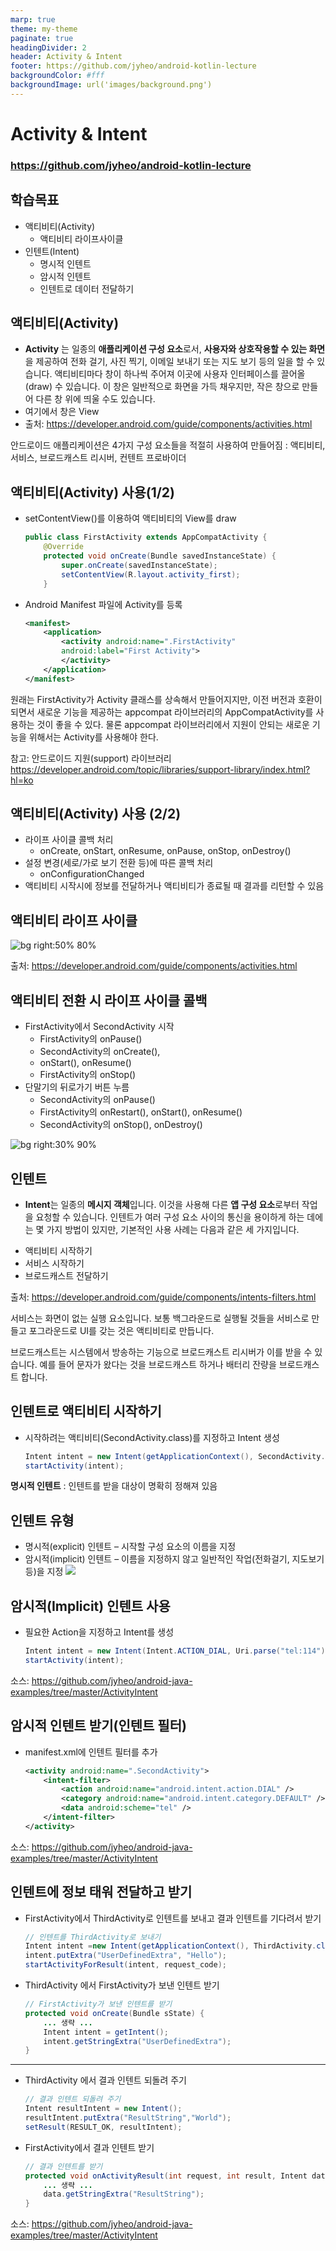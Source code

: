 ```yaml
---
marp: true
theme: my-theme
paginate: true
headingDivider: 2
header: Activity & Intent
footer: https://github.com/jyheo/android-kotlin-lecture
backgroundColor: #fff
backgroundImage: url('images/background.png')
---
```


# Activity & Intent
<!-- _class: lead -->
### https://github.com/jyheo/android-kotlin-lecture


## 학습목표
* 액티비티(Activity)
    - 액티비티 라이프사이클
* 인텐트(Intent)
    - 명시적 인텐트
    - 암시적 인텐트
    - 인텐트로 데이터 전달하기


## 액티비티(Activity)
- **Activity** 는 일종의 **애플리케이션 구성 요소**로서, **사용자와 상호작용할 수 있는 화면** 을 제공하여 전화 걸기, 사진 찍기, 이메일 보내기 또는 지도 보기 등의 일을 할 수 있습니다. 액티비티마다 창이 하나씩 주어져 이곳에 사용자 인터페이스를 끌어올(draw) 수 있습니다. 이 창은 일반적으로 화면을 가득 채우지만, 작은 창으로 만들어 다른 창 위에 띄울 수도 있습니다.
- 여기에서 창은 View
- 출처: https://developer.android.com/guide/components/activities.html


안드로이드 애플리케이션은 4가지 구성 요소들을 적절히 사용하여 만들어짐
: 액티비티, 서비스, 브로드캐스트 리시버, 컨텐트 프로바이더



## 액티비티(Activity) 사용(1/2)
* setContentView()를 이용하여 액티비티의 View를 draw
    ```java
    public class FirstActivity extends AppCompatActivity {
        @Override
        protected void onCreate(Bundle savedInstanceState) {
            super.onCreate(savedInstanceState);
            setContentView(R.layout.activity_first);
        }    
    ```
* Android Manifest 파일에 Activity를 등록
    ```xml
    <manifest>
        <application>
            <activity android:name=".FirstActivity"
            android:label="First Activity">
            </activity>
        </application>
    </manifest>
    ```

원래는 FirstActivity가 Activity 클래스를 상속해서 만들어지지만, 이전 버전과 호환이 되면서 새로운 기능을 제공하는 appcompat 라이브러리의 AppCompatActivity를 사용하는 것이 좋을 수 있다. 물론 appcompat 라이브러리에서 지원이 안되는 새로운 기능을 위해서는 Activity를 사용해야 한다.

참고: 안드로이드 지원(support) 라이브러리 https://developer.android.com/topic/libraries/support-library/index.html?hl=ko


## 액티비티(Activity) 사용 (2/2)
* 라이프 사이클 콜백 처리
  - onCreate, onStart, onResume, onPause, onStop, onDestroy()
* 설정 변경(세로/가로 보기 전환 등)에 따른 콜백 처리
  - onConfigurationChanged
* 액티비티 시작시에 정보를 전달하거나 액티비티가 종료될 때 결과를 리턴할 수 있음


## 액티비티 라이프 사이클
![bg right:50% 80%](https://developer.android.com/images/activity_lifecycle.png)


출처: https://developer.android.com/guide/components/activities.html


## 액티비티 전환 시 라이프 사이클 콜백
* FirstActivity에서 SecondActivity 시작
  - FirstActivity의 onPause()
  - SecondActivity의 onCreate(),
  - onStart(), onResume()
  - FirstActivity의 onStop()
* 단말기의 뒤로가기 버튼 누름
  - SecondActivity의 onPause()
  - FirstActivity의 onRestart(), onStart(), onResume()
  - SecondActivity의 onStop(), onDestroy()

![bg right:30% 90%](images/activityfirstsecond.png)


## 인텐트
- **Intent**는 일종의 **메시지 객체**입니다. 이것을 사용해 다른 **앱 구성 요소**로부터 작업을 요청할 수 있습니다. 인텐트가 여러 구성 요소 사이의 통신을 용이하게 하는 데에는 몇 가지 방법이 있지만, 기본적인 사용 사례는 다음과 같은 세 가지입니다.
* 액티비티 시작하기
* 서비스 시작하기
* 브로드캐스트 전달하기

출처: https://developer.android.com/guide/components/intents-filters.html

서비스는 화면이 없는 실행 요소입니다. 보통 백그라운드로 실행될 것들을 서비스로 만들고 포그라운드로 UI를 갖는 것은 액티비티로 만듭니다.

브로드캐스트는 시스템에서 방송하는 기능으로 브로드캐스트 리시버가 이를 받을 수 있습니다. 예를 들어 문자가 왔다는 것을 브로드캐스트 하거나 배터리 잔량을 브로드캐스트 합니다.


## 인텐트로 액티비티 시작하기

- 시작하려는 액티비티(SecondActivity.class)를 지정하고 Intent 생성
    ```java
    Intent intent = new Intent(getApplicationContext(), SecondActivity.class);
    startActivity(intent);
    ```

**명시적 인텐트** : 인텐트를 받을 대상이 명확히 정해져 있음


## 인텐트 유형
- 명시적(explicit) 인텐트 – 시작할 구성 요소의 이름을 지정
- 암시적(implicit) 인텐트 – 이름을 지정하지 않고 일반적인 작업(전화걸기, 지도보기 등)을 지정
    ![](https://developer.android.com/images/components/intent-filters_2x.png) 


## 암시적(Implicit) 인텐트 사용

- 필요한 Action을 지정하고 Intent를 생성
    ```java
    Intent intent = new Intent(Intent.ACTION_DIAL, Uri.parse("tel:114"));
    startActivity(intent);
    ```

소스: https://github.com/jyheo/android-java-examples/tree/master/ActivityIntent


## 암시적 인텐트 받기(인텐트 필터)
- manifest.xml에 인텐트 필터를 추가
    ```xml
    <activity android:name=".SecondActivity">
        <intent-filter>
            <action android:name="android.intent.action.DIAL" />
            <category android:name="android.intent.category.DEFAULT" />
            <data android:scheme="tel" />
        </intent-filter>
    </activity>
    ```

소스: https://github.com/jyheo/android-java-examples/tree/master/ActivityIntent


## 인텐트에 정보 태워 전달하고 받기

* FirstActivity에서 ThirdActivity로 인텐트를 보내고 결과 인텐트를 기다려서 받기
    ```java
    // 인텐트를 ThirdActivity로 보내기
    Intent intent =new Intent(getApplicationContext(), ThirdActivity.class);
    intent.putExtra("UserDefinedExtra", "Hello");
    startActivityForResult(intent, request_code);
    ```
* ThirdActivity 에서 FirstActivity가 보낸 인텐트 받기
    ```java
    // FirstActivity가 보낸 인텐트를 받기
    protected void onCreate(Bundle sState) {
        ... 생략 ...
        Intent intent = getIntent();
        intent.getStringExtra("UserDefinedExtra");
    }
    ```
    
---
* ThirdActivity 에서 결과 인텐트 되돌려 주기
    ```java
    // 결과 인텐트 되돌려 주기
    Intent resultIntent = new Intent();
    resultIntent.putExtra("ResultString","World");
    setResult(RESULT_OK, resultIntent);
    ```
* FirstActivity에서 결과 인텐트 받기
    ```java
    // 결과 인텐트를 받기
    protected void onActivityResult(int request, int result, Intent data) {
        ... 생략 ...
        data.getStringExtra("ResultString");
    }
    ```

소스: https://github.com/jyheo/android-java-examples/tree/master/ActivityIntent